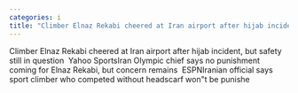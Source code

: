 ```yaml
---
categories: i
title: "Climber Elnaz Rekabi cheered at Iran airport after hijab incident but safety still in question  Yahoo Sports"
---
```

Climber Elnaz Rekabi cheered at Iran airport after hijab incident, but safety still in question&nbsp;&nbsp;Yahoo SportsIran Olympic chief says no punishment coming for Elnaz Rekabi, but concern remains&nbsp;&nbsp;ESPNIranian official says sport climber who competed without headscarf won"t be punishe